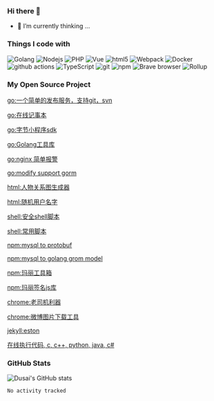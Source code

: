 ### Hi there 👋

- 🌱 I’m currently thinking ...

<h3>Things I code with</h3>
<p>
  <img alt="Golang" src="https://img.shields.io/badge/-Golang-007d9c?style=flat-square&logo=go&logoColor=white" />
  <img alt="Nodejs" src="https://img.shields.io/badge/-Nodejs-43853d?style=flat-square&logo=Node.js&logoColor=white" />
  <img alt="PHP" src="https://img.shields.io/badge/-PHP-4F5B93?style=flat-square&logo=php&logoColor=white" />
  <img alt="Vue" src="https://img.shields.io/badge/-Vue-43853d?style=flat-square&logo=vue&logoColor=white" />
  <img alt="html5" src="https://img.shields.io/badge/-HTML5-E34F26?style=flat-square&logo=html5&logoColor=white" />
  <img alt="Webpack" src="https://img.shields.io/badge/-Webpack-8DD6F9?style=flat-square&logo=webpack&logoColor=white" /> 
  <img alt="Docker" src="https://img.shields.io/badge/-Docker-46a2f1?style=flat-square&logo=docker&logoColor=white" />
  <img alt="github actions" src="https://img.shields.io/badge/-Github_Actions-2088FF?style=flat-square&logo=github-actions&logoColor=white" />
  <img alt="TypeScript" src="https://img.shields.io/badge/-TypeScript-007ACC?style=flat-square&logo=typescript&logoColor=white" />
  <img alt="git" src="https://img.shields.io/badge/-Git-F05032?style=flat-square&logo=git&logoColor=white" />
  <img alt="npm" src="https://img.shields.io/badge/-NPM-CB3837?style=flat-square&logo=npm&logoColor=white" />
  <img alt="Brave browser" src="https://img.shields.io/badge/-Brave_Browser-FB542B?style=flat-square&logo=brave&logoColor=white" />
  <img alt="Rollup" src="https://img.shields.io/badge/-Rollup-EC4A3F?style=flat-square&logo=rollup.js&logoColor=white" />
</p>

### My Open Source Project

[go:一个简单的发布服务，支持git，svn](https://github.com/cute-angelia/go-deploy-server)

[go:在线记事本](https://github.com/cute-angelia/notepad-online) 

[go:字节小程序sdk](https://github.com/cute-angelia/bytedance-microapp)

[go:Golang工具库](https://github.com/cute-angelia/go-utils) 

[go:nginx 简单报警](https://github.com/cute-angelia/go-nginx-alert)

[go:modify support gorm](https://github.com/cute-angelia/gogo-protobuf)

[html:人物关系图生成器](https://github.com/cute-angelia/relation-chart)

[html:随机用户名字](https://github.com/cute-angelia/game-name-generate)

[shell:安全shell脚本](https://github.com/cute-angelia/security_shell_script)

[shell:常用脚本](https://github.com/cute-angelia/shell)

[npm:mysql to protobuf](https://github.com/cute-angelia/mysql-protobuf)

[npm:mysql to golang grom model](https://github.com/cute-angelia/mysql-scheme-convert-golang-model)

[npm:玛丽工具箱](https://github.com/cute-angelia/mali-utils)

[npm:玛丽签名js库](https://github.com/cute-angelia/mali-secure) 

[chrome:老司机利器](https://github.com/cute-angelia/chrome-blade)

[chrome:微博图片下载工具](https://github.com/cute-angelia/chrome-weibo-downloader)

[jekyll:eston](https://github.com/cute-angelia/jekyll-theme-eston)

[在线执行代码, c, c++, python, java, c#](https://github.com/cute-angelia/online-compiler-code)


### GitHub Stats
![Dusai's GitHub stats](https://github-readme-stats.vercel.app/api?username=cute-angelia&show_icons=true)


<!--START_SECTION:waka-->

```text
No activity tracked
```

<!--END_SECTION:waka-->
